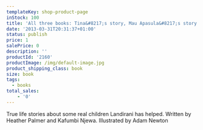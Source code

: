 ```yaml
---
templateKey: shop-product-page
inStock: 100
title: 'All three books: Tina&#8217;s story, Mau Apasula&#8217;s story and Lazalo&#8217;s story.'
date: '2013-03-31T20:31:37+01:00'
status: publish
price: 1
salePrice: 0
description: ''
productId: '2160'
productImage: /img/default-image.jpg
product_shipping_class: book
size: book
tags:
  - books
total_sales:
    - '0'
---
```

True life stories about some real children Landirani has helped. Written by Heather Palmer and Kafumbi Njewa. Illustrated by Adam Newton